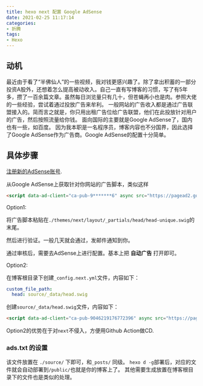 ```yaml
---
title: hexo next 配置 Google AdSense
date: 2021-02-25 11:17:14
categories:
- 折腾
tags:
- Hexo
---
```


## 动机

最近由于看了“半佛仙人”的一些视频，我对钱更感兴趣了。除了拿出积蓄的一部分投资A股外，还想着怎么提高被动收入。自己一直有写博客的习惯，写了有5年多，攒了一百余篇文章。虽然每日浏览量只有几十，但苍蝇再小也是肉。参照大佬的一些经验，尝试着通过投放广告来牟利。
一般网站的广告收入都是通过广告联盟接入的。简而言之就是，你只用出租广告位给广告联盟，他们在此投放针对用户的广告，然后按照流量给你钱。
面向国际的主要就是Google AdSense了，国内也有一些，如百度。
因为我本职是一名程序员，博客内容也不分国界，因此选择了Google AdSense作为广告商。Google AdSense的配置十分简单。

## 具体步骤

[注册新的AdSense账号](https://www.google.com/adsense/).

从Google AdSense上获取针对你网站的广告脚本，类似这样

```html
<script data-ad-client="ca-pub-9*******6" async src="https://pagead2.googlesyndication.com/pagead/js/adsbygoogle.js"></script>
```

Option1:

将广告脚本粘贴在`./themes/next/layout/_partials/head/head-unique.swig`的末尾。

然后进行验证。一般几天就会通过，发邮件通知到你。

通过审核后，需要去AdSense上进行配置。基本上把 **自动广告** 打开即可。

Option2:

在博客根目录下创建`_config.next.yml`文件，内容如下：
```yml
custom_file_path:
  head: source/_data/head.swig
```

创建`source/_data/head.swig`文件，内容如下：
```html
<script data-ad-client="ca-pub-9046219176772396" async src="https://pagead2.googlesyndication.com/pagead/js/adsbygoogle.js?client=ca-pub-9046219176772396"></script>
```

Option2的优势在于对`next`不侵入，方便用Github Action做CD.

### ads.txt 的设置

该文件放置在 `./source/` 下即可，和`_posts/` 同级。
`hexo d -g`部署后，对应的文件就会自动部署到`/public/`也就是你的博客上了。
其他需要生成放置在博客根目录下的文件也是类似的处理。
